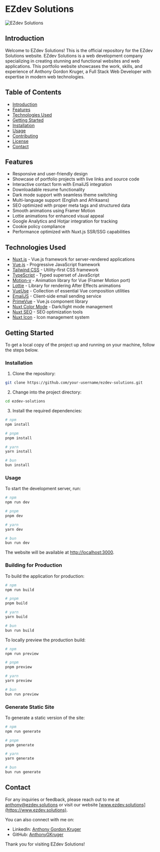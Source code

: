 # EZdev Solutions

![EZdev Solutions](https://www.ezdev.solutions/media/logos/ezdev-logo-white.png)

## Introduction

Welcome to EZdev Solutions! This is the official repository for the EZdev Solutions website. EZdev Solutions is a web development company specializing in creating stunning and functional websites and web applications. This portfolio website showcases the work, skills, and experience of Anthony Gordon Kruger, a Full Stack Web Developer with expertise in modern web technologies.

## Table of Contents

- [Introduction](#introduction)
- [Features](#features)
- [Technologies Used](#technologies-used)
- [Getting Started](#getting-started)
- [Installation](#installation)
- [Usage](#usage)
- [Contributing](#contributing)
- [License](#license)
- [Contact](#contact)

## Features

- Responsive and user-friendly design
- Showcase of portfolio projects with live links and source code
- Interactive contact form with EmailJS integration
- Downloadable resume functionality
- Dark mode support with seamless theme switching
- Multi-language support (English and Afrikaans)
- SEO optimized with proper meta tags and structured data
- Smooth animations using Framer Motion
- Lottie animations for enhanced visual appeal
- Google Analytics and Hotjar integration for tracking
- Cookie policy compliance
- Performance optimized with Nuxt.js SSR/SSG capabilities

## Technologies Used

- [Nuxt.js](https://nuxt.com/) - Vue.js framework for server-rendered applications
- [Vue.js](https://vuejs.org/) - Progressive JavaScript framework
- [Tailwind CSS](https://tailwindcss.com/) - Utility-first CSS framework
- [TypeScript](https://www.typescriptlang.org/) - Typed superset of JavaScript
- [Motion-v](https://motion-v.netlify.app/) - Animation library for Vue (Framer Motion port)
- [Lottie](https://lottiefiles.com/) - Library for rendering After Effects animations
- [VueUse](https://vueuse.org/) - Collection of essential Vue composition utilities
- [EmailJS](https://www.emailjs.com/) - Client-side email sending service
- [PrimeVue](https://primevue.org/) - Vue.js component library
- [Nuxt Color Mode](https://color-mode.nuxtjs.org/) - Dark/light mode management
- [Nuxt SEO](https://nuxtseo.com/) - SEO optimization tools
- [Nuxt Icon](https://nuxt.com/modules/icon) - Icon management system

## Getting Started

To get a local copy of the project up and running on your machine, follow the steps below.

### Installation

1. Clone the repository:

```bash
git clone https://github.com/your-username/ezdev-solutions.git
```

2. Change into the project directory:

```bash
cd ezdev-solutions
```

3. Install the required dependencies:

```bash
# npm
npm install

# pnpm  
pnpm install

# yarn
yarn install

# bun
bun install
```

### Usage

To start the development server, run:

```bash
# npm
npm run dev

# pnpm
pnpm dev

# yarn
yarn dev

# bun
bun run dev
```

The website will be available at [http://localhost:3000](http://localhost:3000).

### Building for Production

To build the application for production:

```bash
# npm
npm run build

# pnpm
pnpm build

# yarn
yarn build

# bun
bun run build
```

To locally preview the production build:

```bash
# npm
npm run preview

# pnpm
pnpm preview

# yarn
yarn preview

# bun
bun run preview
```

### Generate Static Site

To generate a static version of the site:

```bash
# npm
npm run generate

# pnpm
pnpm generate

# yarn
yarn generate

# bun
bun run generate
```

## Contact

For any inquiries or feedback, please reach out to me at anthony@ezdev.solutions or visit our website [www.ezdev.solutions](https://www.ezdev.solutions).

You can also connect with me on:
- LinkedIn: [Anthony Gordon Kruger](https://www.linkedin.com/in/anthony-gordon-kruger)
- GitHub: [AnthonyGKruger](https://github.com/AnthonyGKruger)

Thank you for visiting EZdev Solutions!